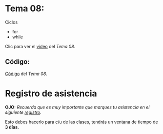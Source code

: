  # __Tema 08:__ 
Ciclos
* for
* while


Clic para ver el [video]() del _Tema 08_.


## Código:
[Código]() del _Tema 08_.


# Registro de asistencia
__OJO:__ _Recuerda que es muy importante que marques tu asistencia en el siguiente [registro](https://docs.google.com/forms/d/e/1FAIpQLSfTrtE35AAd4XeVGzmi6z66PUeGb8RXOwgR4iV6aNOG_kVeFA/viewform?usp=sf_link)_.

Esto debes hacerlo para c/u de las clases, tendrás un ventana de tiempo de __3 días__.

